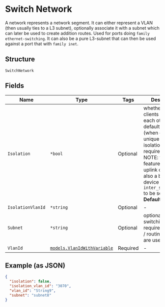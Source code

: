 
# Switch Network

A network represents a network segment. It can either represent a VLAN (then usually ties to a L3 subnet), optionally associate it with a subnet which can later be used to create addition routes. Used for ports doing `family ethernet-switching`. It can also be a pure L3-subnet that can then be used against a port that with `family inet`.

## Structure

`SwitchNetwork`

## Fields

| Name | Type | Tags | Description |
|  --- | --- | --- | --- |
| `Isolation` | `*bool` | Optional | whether to stop clients to talk to each other, default is false (when enabled, a unique isolation_vlan_id is required)<br>NOTE: this features requires uplink device to also a be Juniper device and `inter_switch_link` to be set<br>**Default**: `false` |
| `IsolationVlanId` | `*string` | Optional | - |
| `Subnet` | `*string` | Optional | optional for pure switching, required when L3 / routing features are used |
| `VlanId` | [`models.VlanIdWithVariable`](../../doc/models/containers/vlan-id-with-variable.md) | Required | - |

## Example (as JSON)

```json
{
  "isolation": false,
  "isolation_vlan_id": "3070",
  "vlan_id": "String9",
  "subnet": "subnet8"
}
```

